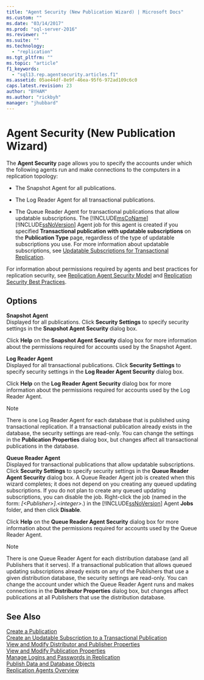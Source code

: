 ```yaml
---
title: "Agent Security (New Publication Wizard) | Microsoft Docs"
ms.custom: ""
ms.date: "03/14/2017"
ms.prod: "sql-server-2016"
ms.reviewer: ""
ms.suite: ""
ms.technology: 
  - "replication"
ms.tgt_pltfrm: ""
ms.topic: "article"
f1_keywords: 
  - "sql13.rep.agentsecurity.articles.f1"
ms.assetid: 05ae44df-8e9f-46ea-95f6-972ad109c6c0
caps.latest.revision: 23
author: "BYHAM"
ms.author: "rickbyh"
manager: "jhubbard"
---
```

# Agent Security (New Publication Wizard)
  The **Agent Security** page allows you to specify the accounts under which the following agents run and make connections to the computers in a replication topology:  
  
-   The Snapshot Agent for all publications.  
  
-   The Log Reader Agent for all transactional publications.  
  
-   The Queue Reader Agent for transactional publications that allow updatable subscriptions. The [!INCLUDE[msCoName](../../includes/msconame-md.md)] [!INCLUDE[ssNoVersion](../../includes/ssnoversion-md.md)] Agent job for this agent is created if you specified **Transactional publication with updatable subscriptions** on the **Publication Type** page, regardless of the type of updatable subscriptions you use. For more information about updatable subscriptions, see [Updatable Subscriptions for Transactional Replication](../../relational-databases/replication/transactional/updatable-subscriptions-for-transactional-replication.md).  
  
 For information about permissions required by agents and best practices for replication security, see [Replication Agent Security Model](../../relational-databases/replication/security/replication-agent-security-model.md) and [Replication Security Best Practices](../../relational-databases/replication/security/replication-security-best-practices.md).  
  
## Options  
 **Snapshot Agent**  
 Displayed for all publications. Click **Security Settings** to specify security settings in the **Snapshot Agent Security** dialog box.  
  
 Click **Help** on the **Snapshot Agent Security** dialog box for more information about the permissions required for accounts used by the Snapshot Agent.  
  
 **Log Reader Agent**  
 Displayed for all transactional publications. Click **Security Settings** to specify security settings in the **Log Reader Agent Security** dialog box.  
  
 Click **Help** on the **Log Reader Agent Security** dialog box for more information about the permissions required for accounts used by the Log Reader Agent.  
  
> [!NOTE]  
>  There is one Log Reader Agent for each database that is published using transactional replication. If a transactional publication already exists in the database, the security settings are read-only. You can change the settings in the **Publication Properties** dialog box, but changes affect all transactional publications in the database.  
  
 **Queue Reader Agent**  
 Displayed for transactional publications that allow updatable subscriptions. Click **Security Settings** to specify security settings in the **Queue Reader Agent Security** dialog box. A Queue Reader Agent job is created when this wizard completes; it does not depend on you creating any queued updating subscriptions. If you do not plan to create any queued updating subscriptions, you can disable the job. Right-click the job (named in the form: *[\<Publisher>].\<integer>*.) in the [!INCLUDE[ssNoVersion](../../includes/ssnoversion-md.md)] Agent **Jobs** folder, and then click **Disable**.  
  
 Click **Help** on the **Queue Reader Agent Security** dialog box for more information about the permissions required for accounts used by the Queue Reader Agent.  
  
> [!NOTE]  
>  There is one Queue Reader Agent for each distribution database (and all Publishers that it serves). If a transactional publication that allows queued updating subscriptions already exists on any of the Publishers that use a given distribution database, the security settings are read-only. You can change the account under which the Queue Reader Agent runs and makes connections in the **Distributor Properties** dialog box, but changes affect publications at all Publishers that use the distribution database.  
  
## See Also  
 [Create a Publication](../../relational-databases/replication/publish/create-a-publication.md)   
 [Create an Updatable Subscription to a Transactional Publication](/sql-docs/docs/relational-databases/replication/publish/create-updatable-subscription-to-transactional-publication)   
 [View and Modify Distributor and Publisher Properties](../../relational-databases/replication/view-and-modify-distributor-and-publisher-properties.md)   
 [View and Modify Publication Properties](../../relational-databases/replication/publish/view-and-modify-publication-properties.md)   
 [Manage Logins and Passwords in Replication](../../relational-databases/replication/security/manage-logins-and-passwords-in-replication.md)   
 [Publish Data and Database Objects](../../relational-databases/replication/publish/publish-data-and-database-objects.md)   
 [Replication Agents Overview](../../relational-databases/replication/agents/replication-agents-overview.md)  
  
  
